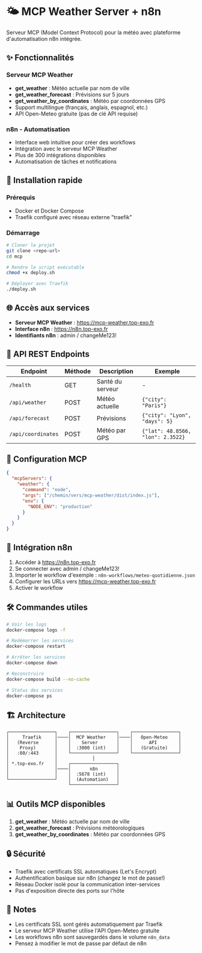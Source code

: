 # 🌤️ MCP Weather Server + n8n

Serveur MCP (Model Context Protocol) pour la météo avec plateforme d'automatisation n8n intégrée.

## ✨ Fonctionnalités

### Serveur MCP Weather
- **get_weather** : Météo actuelle par nom de ville
- **get_weather_forecast** : Prévisions sur 5 jours 
- **get_weather_by_coordinates** : Météo par coordonnées GPS
- Support multilingue (français, anglais, espagnol, etc.)
- API Open-Meteo gratuite (pas de clé API requise)

### n8n - Automatisation
- Interface web intuitive pour créer des workflows
- Intégration avec le serveur MCP Weather
- Plus de 300 intégrations disponibles
- Automatisation de tâches et notifications

## 🚀 Installation rapide

### Prérequis
- Docker et Docker Compose
- Traefik configuré avec réseau externe "traefik"

### Démarrage
```bash
# Cloner le projet
git clone <repo-url>
cd mcp

# Rendre le script exécutable
chmod +x deploy.sh

# Déployer avec Traefik
./deploy.sh
```

## 🌐 Accès aux services

- **Serveur MCP Weather** : https://mcp-weather.top-exo.fr
- **Interface n8n** : https://n8n.top-exo.fr
- **Identifiants n8n** : admin / changeMe123!

## 📡 API REST Endpoints

| Endpoint | Méthode | Description | Exemple |
|----------|---------|-------------|---------|
| `/health` | GET | Santé du serveur | - |
| `/api/weather` | POST | Météo actuelle | `{"city": "Paris"}` |
| `/api/forecast` | POST | Prévisions | `{"city": "Lyon", "days": 5}` |
| `/api/coordinates` | POST | Météo par GPS | `{"lat": 48.8566, "lon": 2.3522}` |

## 🔧 Configuration MCP

```json
{
  "mcpServers": {
    "weather": {
      "command": "node",
      "args": ["/chemin/vers/mcp-weather/dist/index.js"],
      "env": {
        "NODE_ENV": "production"
      }
    }
  }
}
```

## 🔄 Intégration n8n

1. Accéder à https://n8n.top-exo.fr 
2. Se connecter avec admin / changeMe123!
3. Importer le workflow d'exemple : `n8n-workflows/meteo-quotidienne.json`
4. Configurer les URLs vers https://mcp-weather.top-exo.fr
5. Activer le workflow

## 🛠️ Commandes utiles

```bash
# Voir les logs
docker-compose logs -f

# Redémarrer les services
docker-compose restart

# Arrêter les services
docker-compose down

# Reconstruire
docker-compose build --no-cache

# Status des services
docker-compose ps
```

## 🏗️ Architecture

```
┌─────────────────┐    ┌─────────────────┐    ┌─────────────────┐
│     Traefik     │────│  MCP Weather    │────│   Open-Meteo    │
│   (Reverse      │    │    Server       │    │      API        │
│    Proxy)       │    │  :3000 (int)    │    │   (Gratuite)    │
│   :80/:443      │    └─────────────────┘    └─────────────────┘
│                 │             │
│ *.top-exo.fr    │    ┌─────────────────┐
│                 │────│       n8n       │
│                 │    │  :5678 (int)    │
└─────────────────┘    │  (Automation)   │
                       └─────────────────┘
```

## 📊 Outils MCP disponibles

1. **get_weather** : Météo actuelle par nom de ville
2. **get_weather_forecast** : Prévisions météorologiques  
3. **get_weather_by_coordinates** : Météo par coordonnées GPS

## 🔒 Sécurité

- Traefik avec certificats SSL automatiques (Let's Encrypt)
- Authentification basique sur n8n (changez le mot de passe!)
- Réseau Docker isolé pour la communication inter-services
- Pas d'exposition directe des ports sur l'hôte

## 📝 Notes

- Les certificats SSL sont gérés automatiquement par Traefik
- Le serveur MCP Weather utilise l'API Open-Meteo gratuite
- Les workflows n8n sont sauvegardés dans le volume `n8n_data`
- Pensez à modifier le mot de passe par défaut de n8n

